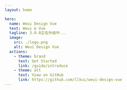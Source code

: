 ```yaml
---
layout: home

hero:
  name: Weui Design Vue
  text: Weui & Vue
  tagline: 3.0.0正在升级中...
  image:
    src: ./logo.png
    alt: Weui Design Vue
  actions:
    - theme: brand
      text: Get Started
      link: /guide/introduce
    - theme: alt
      text: View on GitHub
      link: https://github.com/llkui/weui-design-vue
---
```

